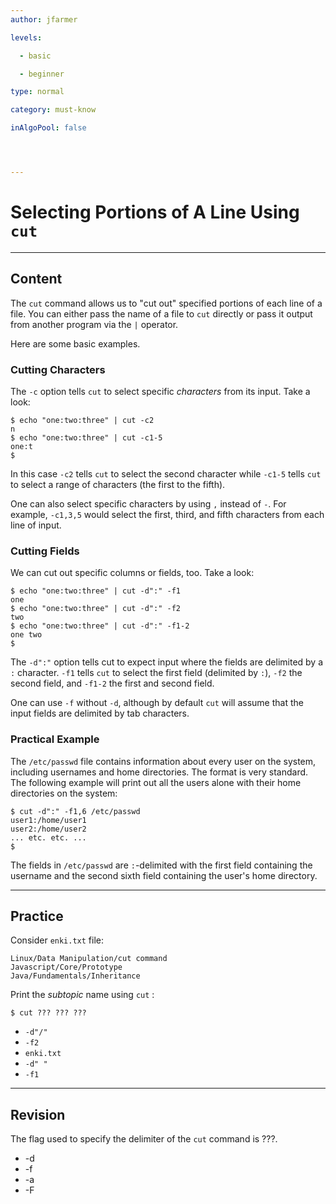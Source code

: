 ```yaml
---
author: jfarmer

levels:

  - basic

  - beginner

type: normal

category: must-know

inAlgoPool: false




---
```


# Selecting Portions of A Line Using `cut`

---
## Content

The `cut` command allows us to "cut out" specified portions of each line of a file.  You can either pass the name of a file to `cut` directly or pass it output from another program via the `|` operator.

Here are some basic examples.

### Cutting Characters

The `-c` option tells `cut` to select specific *characters* from its input.  Take a look:

```shell
$ echo "one:two:three" | cut -c2
n
$ echo "one:two:three" | cut -c1-5
one:t
$
```

 In this case `-c2` tells `cut` to select the second character while `-c1-5` tells `cut` to select a range of characters (the first to the fifth).

 One can also select specific characters by using `,` instead of `-`.  For example, `-c1,3,5` would select the first, third, and fifth characters from each line of input.

### Cutting Fields

We can cut out specific columns or fields, too.  Take a look:

```
$ echo "one:two:three" | cut -d":" -f1
one
$ echo "one:two:three" | cut -d":" -f2
two
$ echo "one:two:three" | cut -d":" -f1-2
one two
$
```

The `-d":"` option tells cut to expect input where the fields are delimited by a `:` character.  `-f1` tells `cut` to select the first field (delimited by `:`), `-f2` the second field, and `-f1-2` the first and second field.

One can use `-f` without `-d`, although by default `cut` will assume that the input fields are delimited by tab characters.

### Practical Example

The `/etc/passwd` file contains information about every user on the system, including usernames and home directories.  The format is very standard.  The following example will print out all the users alone with their home directories on the system:

```shell
$ cut -d":" -f1,6 /etc/passwd
user1:/home/user1
user2:/home/user2
... etc. etc. ...
$
```

The fields in `/etc/passwd` are `:`-delimited with the first field containing the username and the second sixth field containing the user's home directory.

---
## Practice

Consider `enki.txt` file:
```
Linux/Data Manipulation/cut command
Javascript/Core/Prototype
Java/Fundamentals/Inheritance
```
Print the *subtopic* name using `cut` :
```
$ cut ??? ??? ???
```

* `-d"/"`
* `-f2`
* `enki.txt`
* `-d" "`
* `-f1`

---
## Revision

The flag used to specify the delimiter of the `cut` command is ???.

* -d
* -f
* -a
* -F

